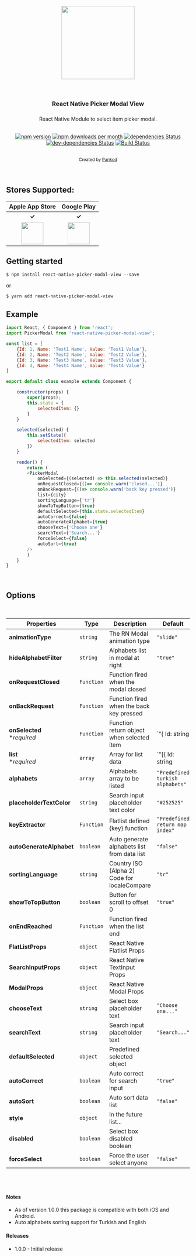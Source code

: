 
<div align="center">
 <img src="https://github.com/pankod/react-native-picker-modal-view/blob/develop/screenshots/example.gif" width="200">
</div>

<br/>


<br/>
<div align="center"> <h3>React Native Picker Modal View<h3></div>

<div align="center">React Native Module to select item picker modal.</div>
<div align="center"> 
<br/>

[![npm version](https://img.shields.io/npm/v/react-native-picker-modal-view.svg)](https://www.npmjs.com/package/react-native-picker-modal-view)
[![npm downloads per month](https://img.shields.io/npm/dm/react-native-picker-modal-view.svg)](https://www.npmjs.com/package/react-native-picker-modal-view)
[![dependencies Status](https://david-dm.org/pankod/react-native-picker-modal-view/status.svg)](https://david-dm.org/pankod/react-native-picker-modal-view)
[![dev-dependencies Status](https://david-dm.org/pankod/react-native-picker-modal-view/dev-status.svg)](https://david-dm.org/pankod/react-native-picker-modal-view?type=dev)
[![Build Status](https://travis-ci.com/pankod/react-native-picker-modal-view.svg?branch=master)](https://travis-ci.com/pankod/react-native-picker-modal-view)


<br/>
  <sub>Created by <a href="https://www.pankod.com">Pankod</a></sub>
</div>
<br/>
<br/>


## Stores Supported:
| **Apple App Store**  |   **Google Play**  |  
:--------------------------------------------------------------------------------------------------------------------------------------: | :-------------------------------------------------------------------------------------------------------------------------------------: | 
| **✓** | **✓** | 
| <img src="https://developer.apple.com/assets/elements/icons/app-store/app-store-128x128_2x.png" height="60" > | <img src="https://elegal.ph/site/wp-content/uploads/2017/08/google-play-icon-logo-favicon-1632434.svg_.jpg" height="60" float="right"> | 






## Getting started
```
$ npm install react-native-picker-modal-view --save
```

or

```
$ yarn add react-native-picker-modal-view
```

<!-- ## Usage -->


## Example
```javascript
import React, { Component } from 'react';
import PickerModal from 'react-native-picker-modal-view';

const list = [
	{Id: 1, Name: 'Test1 Name', Value: 'Test1 Value'},
	{Id: 2, Name: 'Test2 Name', Value: 'Test2 Value'},
	{Id: 3, Name: 'Test3 Name', Value: 'Test3 Value'},
	{Id: 4, Name: 'Test4 Name', Value: 'Test4 Value'}
]

export default class example extends Component {

	constructor(props) {
		super(props);
		this.state = {
			selectedItem: {}
		}
	}

	selected(selected) {
		this.setState({
			selectedItem: selected
		})
	}

    render() {
        return (
		<PickerModal
			onSelected={(selected) => this.selected(selected)}
			onRequestClosed={()=> console.warn('closed...')}
			onBackRequest={()=> console.warn('back key pressed')}
			list={city}
			sortingLanguage={'tr'}
			showToTopButton={true}
			defaultSelected={this.state.selectedItem}
			autoCorrect={false}
			autoGenerateAlphabet={true}
			chooseText={'Choose one'}
			searchText={'Search...'} 
			forceSelect={false}
			autoSort={true}
		/>
        )
    }
}

```

<br/>

## Options
<br/>

| Properties | Type | Description |Default |
|------------|-------------------------------------|-------------|----------------------------------------------------------------|
| **animationType**   | `string` | The RN Modal animation type                | `"slide"`       | 
| **hideAlphabetFilter**   | `string` | Alphabets list in modal at right      | `"true"`        | 
| **onRequestClosed**   | `Function` | Function fired when the modal closed    
| **onBackRequest**   | `Function` | Function fired when the back key pressed          
| **onSelected** <br> **required* | `Function`  | Function return object when selected item | `"{ Id: string | number; Name: string; Value: string; [key: string]: any; CountryId?: ICity; CityId?: ITown; }"` | 
| **list** <br> **required* | `array`  | Array for list data | `"[{ Id: string | number; Name: string; Value: string; [key: string]: any; CountryId?: ICity; CityId?: ITown; }]"` | 
| **alphabets** | `array`  | Alphabets array to be listed | `"Predefined turkish alphabets"` | 
| **placeholderTextColor** | `string`  | Search input placeholder text color |  `"#252525"` | 
| **keyExtractor** | `Function`  | Flatlist defined {key} function |  `"Predefined return map index"` | 
| **autoGenerateAlphabet** | `boolean`  | Auto generate alphabets list from data list |  `"false"` | 
| **sortingLanguage** | `string`  | Country ISO (Alpha 2) Code for localeCompare |  `"tr"` | 
| **showToTopButton** | `boolean`  | Button for scroll to offset 0 |  `"true"` | 
| **onEndReached** | `Function`  | Function fired when the list end |  | 
| **FlatListProps** | `object`  | React Native Flatlist Props |  | 
| **SearchInputProps** | `object`  | React Native TextInput Props |  | 
| **ModalProps** | `object`  | React Native Modal Props |  | 
| **chooseText** | `string`  | Select box placeholder text | `"Choose one..."` | 
| **searchText** | `string`  | Search input placeholder text | `"Search..."` | 
| **defaultSelected** | `object`  | Predefined selected object |  | 
| **autoCorrect** | `boolean`  | Auto correct for search input | `"true"` | 
| **autoSort** | `boolean`  | Auto sort data list | `"false"` | 
| **style** | `object`  | In the future list... |  | 
| **disabled** | `boolean`  | Select box disabled boolean |  | 
| **forceSelect** | `boolean`  | Force the user select anyone | `"false"` |  

<br/>
<br/>


#### Notes

- As of version 1.0.0 this package is compatible with both iOS and Android.
- Auto alphabets sorting support for Turkish and English

#### Releases
- 1.0.0 - Initial release


